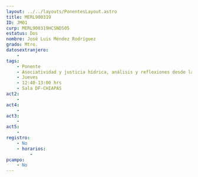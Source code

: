```yaml
---
layout: ../../layouts/PonentesLayout.astro
title: MERL900319
ID: JM01
curp: MERL900319HCSNDS05
estatus: Dos
nombre: José Luis Méndez Rodríguez  
grado: Mtro.
datosextranjero:
    - 
tags:
    - Ponente
    - Asociatividad y justicia hídrica, análisis y reflexiones desde la incidencia comunitaria
    - Jueves
    - 12:40-13:00 hrs
    - Sala DF-CHIAPAS
act2: 
    - 
act4: 
    - 
act3: 
    - 
act5: 
    - 
registro:
    - No
    - horarios:
         -
pcampo:
    - No
---
```

